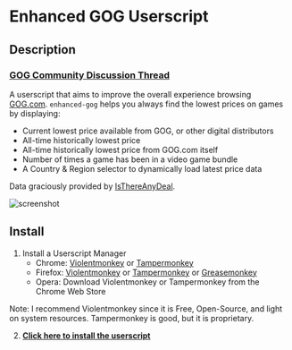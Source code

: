 Enhanced GOG Userscript
===

## Description

### [GOG Community Discussion Thread](https://www.gog.com/forum/general/enhanced_gog_userscript_adds_isthereanydeal_integration_to_game_pages)

A userscript that aims to improve the overall experience browsing [GOG.com](https://gog.com). `enhanced-gog` helps you always find the lowest prices on games by displaying:

* Current lowest price available from GOG, or other digital distributors
* All-time historically lowest price
* All-time historically lowest price from GOG.com itself
* Number of times a game has been in a video game bundle
* A Country & Region selector to dynamically load latest price data

Data graciously provided by [IsThereAnyDeal](https://isthereanydeal.com).

![screenshot](https://raw.githubusercontent.com/kevinfiol/enhanced-gog/master/img/screenshot.jpg)

## Install

1. Install a Userscript Manager
    * Chrome: [Violentmonkey](https://chrome.google.com/webstore/detail/violentmonkey/jinjaccalgkegednnccohejagnlnfdag) or [Tampermonkey](https://chrome.google.com/webstore/detail/tampermonkey/dhdgffkkebhmkfjojejmpbldmpobfkfo)
    * Firefox: [Violentmonkey](https://addons.mozilla.org/en-US/firefox/addon/violentmonkey/) or [Tampermonkey](https://addons.mozilla.org/en-US/firefox/addon/tampermonkey/) or [Greasemonkey](https://addons.mozilla.org/en-US/firefox/addon/greasemonkey/)
    * Opera: Download Violentmonkey or Tampermonkey from the Chrome Web Store

Note: I recommend Violentmonkey since it is Free, Open-Source, and light on system resources. Tampermonkey is good, but it is proprietary.

2. **[Click here to install the userscript](https://raw.githubusercontent.com/kevinfiol/enhanced-gog/master/bin/enhanced-gog.user.js)**
